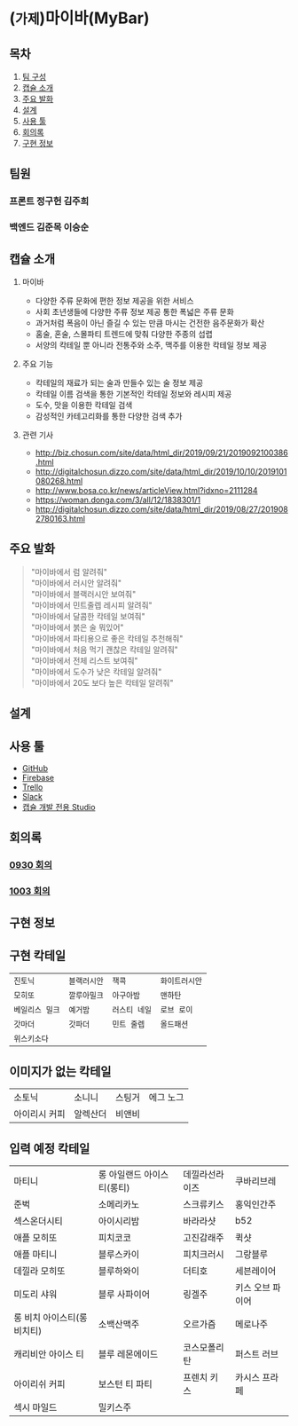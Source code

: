 # (`가제`)마이바(MyBar)

## 목차

1. [팀 구성](#팀원)
1. [캡슐 소개](#캡슐-소개)
1. [주요 발화](#주요-발화)
1. [설계](#설계)
1. [사용 툴](#사용-툴)
1. [회의록](#회의록)
1. [구현 정보](#구현-정보)

## 팀원

### 프론트 정구헌 김주희

### 백엔드 김준목 이승순

## 캡슐 소개

1. 마이바
    - 다양한 주류 문화에 편한 정보 제공을 위한 서비스
    - 사회 초년생들에 다양한 주류 정보 제공 통한 폭넓은 주류 문화
    - 과거처럼 폭음이 아닌 즐길 수 있는 만큼 마시는 건전한 음주문화가 확산
    - 홈술, 혼술, 스몰파티 트렌드에 맞춰 다양한 주종의 섭렵
    - 서양의 칵테일 뿐 아니라 전통주와 소주, 맥주를 이용한 칵테일 정보 제공

1. 주요 기능
    - 칵테일의 재료가 되는 술과 만들수 있는 술 정보 제공
    - 칵테일 이름 검색을 통한 기본적인 칵테일 정보와 레시피 제공
    - 도수, 맛을 이용한 칵테일 검색
    - 감성적인 카테고리화를 통한 다양한 검색 추가

1. 관련 기사
    - <http://biz.chosun.com/site/data/html_dir/2019/09/21/2019092100386.html>
    - <http://digitalchosun.dizzo.com/site/data/html_dir/2019/10/10/2019101080268.html>
    - <http://www.bosa.co.kr/news/articleView.html?idxno=2111284>
    - <https://woman.donga.com/3/all/12/1838301/1>
    - <http://digitalchosun.dizzo.com/site/data/html_dir/2019/08/27/2019082780163.html>

## 주요 발화

>"마이바에서 럼 알려줘"  
"마이바에서 러시안 알려줘"  
"마이바에서 블랙러시안 보여줘"  
"마이바에서 민트줄렙 레시피 알려줘"  
"마이바에서 달콤한 칵테일 보여줘"  
"마이바에서 붉은 술 뭐있어"  
"마이바에서 파티용으로 좋은 칵테일 추천해줘"  
"마이바에서 처음 먹기 괜찮은 칵테일 알려줘"  
"마이바에서 전체 리스트 보여줘"  
"마이바에서 도수가 낮은 칵테일 알려줘"  
"마이바에서 20도 보다 높은 칵테일 알려줘"  

## 설계

## 사용 툴

- [GitHub](https://github.com/TKvl6/myhand.Bartender)
- [Firebase](https://www.google.com)
- [Trello](https://trello.com/b/7OGe4zzt/%EC%B9%B5%ED%85%8C%EC%9D%BC)
- [Slack](https://www.slack.com)
- [캡슐 개발 전용 Studio](https://bixbydevelopers.com/)

## 회의록

### [0930 회의](/회의록/0930)

### [1003 회의](/회의록/1003)

## 구현 정보

## 구현 칵테일

|||||
|-|-|-|-|
|`진토닉`|`블랙러시안`|`잭콕`|`화이트러시안`|
|`모히또`|`깔루아밀크`|`아구아밤`|`맨하탄`|
|`베일리스 밀크`|`예거밤`|`러스티 네일`|`로브 로이`|
|`갓마더`|`갓파더`|`민트 줄렙`|`올드패션`|
|`위스키소다`||||

## 이미지가 없는 칵테일

|||||
|-|-|-|-|
|소토닉|소니니|스팅거|에그 노그|
|아이리시 커피|알렉산더|비앤비||

## 입력 예정 칵테일

|||||
|-|-|-|-|
|마티니|롱 아일랜드 아이스티(롱티)|데낄라선라이즈|쿠바리브레|
|준벅|소메리카노|스크류키스|홍익인간주|
|섹스온더시티|아이시리밤|바라라샷|b52|
|애플 모히또|피치코코|고진감래주|퀵샷|
|애플 마티니|블루스카이|피치크러시|그랑블루|
|데낄라 모히또|블루하와이|더티호|세븐레이어|
|미도리 샤워|블루 사파이어|링겔주|키스 오브 파이어|
|롱 비치 아이스티(롱비치티)|소백산맥주|오르가즘|메로나주|
|캐리비안 아이스 티|블루 레몬에이드|코스모폴리탄|퍼스트 러브|
|아이리쉬 커피|보스턴 티 파티|프렌치 키스|카시스 프라페|
|섹시 마일드|밀키스주|||
